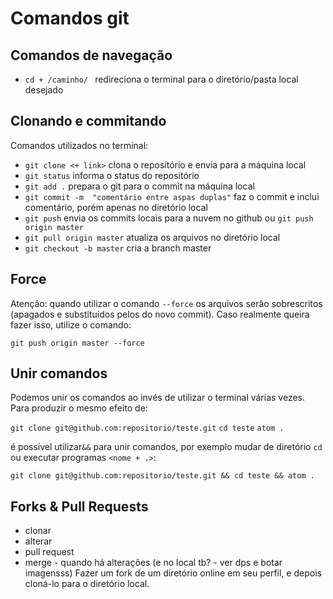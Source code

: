 # Comandos git

## Comandos de navegação

 - `cd + /caminho/ ` redireciona o terminal para o diretório/pasta local desejado

## Clonando e commitando

Comandos utilizados no terminal:

 - `git clone <+ link>` clona o repositório e envia para a máquina local
 - `git status`  informa o status do repositório
 - `git add .` prepara o git para o commit na máquina local
 - `git commit -m  "comentário entre aspas duplas"` faz o commit e inclui comentário, porém apenas no diretório local
 - `git push` envia os commits locais para a nuvem no github ou `git push origin master`
 - `git pull origin master` atualiza os arquivos no diretório local 
 - `git checkout -b master` cria a branch master
 
 ## Force
 
 Atenção: quando utilizar o comando `--force` os arquivos serão sobrescritos (apagados e substituídos pelos do novo commit).
 Caso realmente queira fazer isso, utilize o comando:
 
 `git push origin master --force`
 
## Unir comandos

Podemos unir os comandos ao invés de utilizar o terminal várias vezes. Para produzir o mesmo efeito de:

`git clone git@github.com:repositorio/teste.git` 
`cd teste`
`atom . `

é possível utilizar`&&` para unir comandos, por exemplo mudar de diretório `cd` ou executar programas `<nome + .>`:

`git clone git@github.com:repositorio/teste.git && cd teste && atom . `

## Forks & Pull Requests

- clonar
- alterar
- pull request
- merge - quando há alterações (e no local tb? - ver dps e botar imagensss)
Fazer um fork de um diretório online em seu perfil, e depois cloná-lo para o diretório local.

